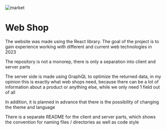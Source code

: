![market](https://github.com/Demon-hash/Project/assets/61636183/32583c3d-5223-4b78-8f30-3604b4e87fcb)

# Web Shop
The website was made using the React library. The goal of the project is to gain experience working with different and current web technologies in 2023

The repository is not a monorep, there is only a separation into client and server parts

The server side is made using GraphQL to optimize the returned data, in my opinion this is exactly what web shops need, because there can be a lot of information about a product or anything else, while we only need 1 field out of all

In addition, it is planned in advance that there is the possibility of changing the theme and language

There is a separate README for the client and server parts, which shows the convention for naming files / directories as well as code style
